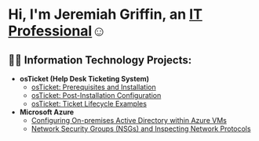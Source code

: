 <h1>Hi, I'm Jeremiah Griffin, an <a href="www.linkedin.com/in/jeremiah-griffin1">IT Professional</a>☺</h1>

<h2>👨‍💻 Information Technology Projects:</h2>

- <b>osTicket (Help Desk Ticketing System)</b>
  - [osTicket: Prerequisites and Installation](https://github.com/jeremiahgriffcyber/osticket-prereqs)
  - [osTicket: Post-Installation Configuration](https://github.com/jeremiahgriffcyber/post-install-config)
  - [osTicket: Ticket Lifecycle Examples](https://github.com/jeremiahgriffcyber/ticket-lifecycle)
- <b>Microsoft Azure</b>
  - [Configuring On-premises Active Directory within Azure VMs](https://github.com/jeremiahgriffcyber/configure-ad)
  - [Network Security Groups (NSGs) and Inspecting Network Protocols](https://github.com/jeremiahgriffcyber/azure-network-protocols)


 

